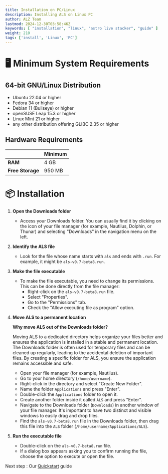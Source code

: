 ```yaml
---
title: Installation on PC/Linux
description: Installing ALS on Linux PC
author: ALZ Team
lastmod: 2024-12-30T03:58:46Z
keywords: [ "installation", "linux", "astro live stacker", "guide" ]
weight: 210
tags: ['install', 'Linux', 'PC']
---
```


# 🖥️ Minimum System Requirements

## 64-bit GNU/Linux Distribution
- Ubuntu 22.04 or higher
- Fedora 34 or higher
- Debian 11 (Bullseye) or higher
- openSUSE Leap 15.3 or higher
- Linux Mint 21 or higher
- any other distribution offering GLIBC 2.35 or higher

## Hardware Requirements
|                    | Minimum |
|--------------------|---------|
| **RAM**            | 4 GB    |
| **Free Storage**   | 950 MB  | 

# 📦 Installation

1. **Open the Downloads folder**
    - Access your Downloads folder. You can usually find it by clicking on the icon of your file manager (for example, Nautilus, Dolphin, or Thunar) and selecting "Downloads" in the navigation menu on the left.

2. **Identify the ALS file**
    - Look for the file whose name starts with `als` and ends with `.run`. For example, it might be `als-v0.7-beta8.run`.

3. **Make the file executable**
    - To make the file executable, you need to change its permissions. This can be done directly from the file manager:
        - Right-click on the `als-v0.7-beta8.run` file.
        - Select "Properties".
        - Go to the "Permissions" tab.
        - Check the "Allow executing file as program" option.

4. **Move ALS to a permanent location**

   **Why move ALS out of the Downloads folder?**

   Moving ALS to a dedicated directory helps organize your files better and ensures the application is installed in a stable and permanent location. The Downloads folder is often used for temporary files and can be cleaned up regularly, leading to the accidental deletion of important files. By creating a specific folder for ALS, you ensure the application remains accessible and safe.

    - Open your file manager (for example, Nautilus).
    - Go to your home directory (`/home/username`).
    - Right-click in the directory and select "Create New Folder".
    - Name the folder `Applications` and press "Enter".
    - Double-click the `Applications` folder to open it.
    - Create another folder inside it called `ALS` and press "Enter".
    - Navigate to the Downloads folder (`Downloads`) in another window of your file manager. It's important to have two distinct and visible windows to easily drag and drop files.
    - Find the `als-v0.7-beta8.run` file in the Downloads folder, then drag this file into the `ALS` folder (`/home/username/Applications/ALS`).

5. **Run the executable file**
    - Double-click on the `als-v0.7-beta8.run` file.
    - If a dialog box appears asking you to confirm running the file, choose the option to execute or open the file.

Next step : Our [Quickstart](../quickstart/) guide 
